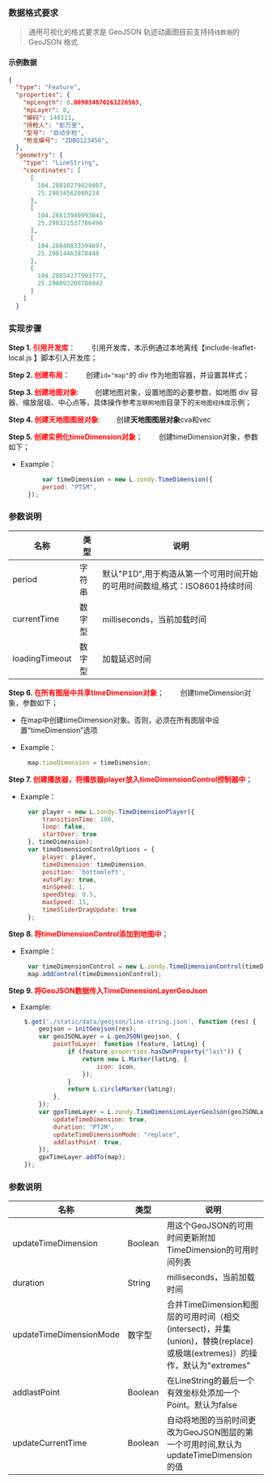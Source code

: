 ### 数据格式要求
> 通用可视化的格式要求是 GeoJSON
> 轨迹动画图目前支持持`线数据`的 GeoJSON 格式

#### 示例数据
``` json
{
  "type": "Feature",
  "properties": {
    "mpLength": 0.009034870261226563,
    "mpLayer": 0,
    "编码": 140311,
    "持枪人": "彭万里",
    "型号": "自动步枪",
    "枪支编号": "ZDBQ123456",
  },
  "geometry": {
    "type": "LineString",
    "coordinates": [
      [
        104.28810279829807,
        25.29834562080224
      ],
      [
        104.28813940993842,
        25.298321537786496
      ],
      [
        104.28840833594697,
        25.29814463878448
      ],
      [
        104.28854277993777,
        25.298093200788042
      ]
    ]
  }
```



### 实现步骤

**Step 1. <font color=red>引用开发库</font>**：
&ensp;&ensp;&ensp;&ensp;引用开发库，本示例通过本地离线【include-leaflet-local.js 】脚本引入开发库；

**Step 2. <font color=red>创建布局</font>**：
&ensp;&ensp;&ensp;&ensp;创建`id="map"`的 div 作为地图容器，并设置其样式；

**Step 3. <font color=red>创建地图对象</font>**:
&ensp;&ensp;&ensp;&ensp;创建地图对象，设置地图的必要参数，如地图 div 容器、缩放层级、中心点等，具体操作参考`互联网地图`目录下的`天地图经纬度`示例；

**Step 4. <font color=red>创建天地图图层对象</font>**:
&ensp;&ensp;&ensp;&ensp;创建**天地图图层对象**cva和vec

**Step 5. <font color=red>创建实例化timeDimension对象</font>**；
&ensp;&ensp;&ensp;&ensp;创建timeDimension对象，参数如下；
* Example：
  ```javascript
        var timeDimension = new L.zondy.TimeDimension({
        period: "PT5M",
    });
  ```
### 参数说明
| 名称     | 类型   | 说明                                                               |
| ---      | ---    | ---                                                                |
| period     | 字符串 | 默认"P1D",用于构造从第一个可用时间开始的可用时间数组,格式：ISO8601持续时间                                             |
| currentTime      | 数字型 | milliseconds，当前加载时间                                                   |
| loadingTimeout    | 数字型 | 加载延迟时间 |

**Step 6. <font color=red>在所有图层中共享timeDimension对象</font>**；
&ensp;&ensp;&ensp;&ensp;创建timeDimension对象，参数如下；

- 在map中创建timeDimension对象。否则，必须在所有图层中设置“timeDimension”选项

* Example：
  ```javascript
    map.timeDimension = timeDimension;
  ```
**Step 7. <font color=red>创建播放器，将播放器player放入timeDimensionControl控制器中</font>**；
* Example：
  ```javascript
    var player = new L.zondy.TimeDimensionPlayer({
        transitionTime: 100,
        loop: false,
        startOver: true
    }, timeDimension);
    var timeDimensionControlOptions = {
        player: player,
        timeDimension: timeDimension,
        position: 'bottomleft',
        autoPlay: true,
        minSpeed: 1,
        speedStep: 0.5,
        maxSpeed: 15,
        timeSliderDragUpdate: true
    };
  ```
**Step 8. <font color=red>将timeDimensionControl添加到地图中</font>**；
* Example：
  ```javascript
    var timeDimensionControl = new L.zondy.TimeDimensionControl(timeDimensionControlOptions);
    map.addControl(timeDimensionControl);
  ```
  
**Step 9. <font color=red>将GeoJSON数据传入TimeDimensionLayerGeoJson</font>**
* Example:
   ```javascript
    $.get('./static/data/geojson/line-string.json', function (res) {
        geojson = initGeojson(res);
        var geoJSONLayer = L.geoJSON(geojson, {
            pointToLayer: function (feature, latLng) {
                if (feature.properties.hasOwnProperty("last")) {
                    return new L.Marker(latLng, {
                        icon: icon,
                    });
                }
                return L.circleMarker(latLng);
            },
        });
        var gpxTimeLayer = L.zondy.TimeDimensionLayerGeoJson(geoJSONLayer, {
            updateTimeDimension: true,
            duration: "PT2M",
            updateTimeDimensionMode: "replace",
            addlastPoint: true,
        });
        gpxTimeLayer.addTo(map);
    });
  ```
### 参数说明
| 名称     | 类型   | 说明                                                               |
| ---      | ---    | ---                                                                |
| updateTimeDimension     | Boolean | 用这个GeoJSON的可用时间更新附加TimeDimension的可用时间列表                                             |
| duration      | String | milliseconds，当前加载时间                                                |
| updateTimeDimensionMode    | 数字型 | 合并TimeDimension和图层的可用时间（相交(intersect)，并集(union)，替换(replace)或极端(extremes)）的操作，默认为"extremes" |
| addlastPoint    | Boolean | 在LineString的最后一个有效坐标处添加一个Point。默认为false|
| updateCurrentTime |Boolean|自动将地图的当前时间更改为GeoJSON图层的第一个可用时间,默认为updateTimeDimension的值|

  
